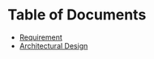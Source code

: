 # Table of Documents

- [Requirement](requirement.md)
- [Architectural Design](architectural_design.md)